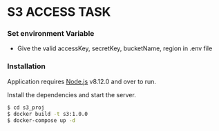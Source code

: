 # S3 ACCESS TASK

### Set environment Variable
  - Give the valid accessKey, secretKey, bucketName, region in .env file

### Installation

Application requires [Node.js](https://nodejs.org/) v8.12.0 and over to run.

Install the dependencies and start the server.

```sh
$ cd s3_proj
$ docker build -t s3:1.0.0
$ docker-compose up -d  
```